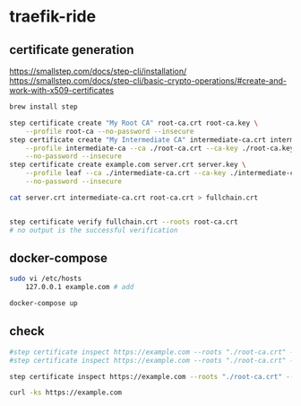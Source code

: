 # traefik-ride

## certificate generation

https://smallstep.com/docs/step-cli/installation/
https://smallstep.com/docs/step-cli/basic-crypto-operations/#create-and-work-with-x509-certificates

```bash
brew install step

step certificate create "My Root CA" root-ca.crt root-ca.key \
    --profile root-ca --no-password --insecure
step certificate create "My Intermediate CA" intermediate-ca.crt intermediate-ca.key \
    --profile intermediate-ca --ca ./root-ca.crt --ca-key ./root-ca.key \
    --no-password --insecure
step certificate create example.com server.crt server.key \
    --profile leaf --ca ./intermediate-ca.crt --ca-key ./intermediate-ca.key \
    --no-password --insecure

cat server.crt intermediate-ca.crt root-ca.crt > fullchain.crt


step certificate verify fullchain.crt --roots root-ca.crt
# no output is the successful verification    
```

## docker-compose

```bash
sudo vi /etc/hosts
    127.0.0.1 example.com # add

docker-compose up
```

## check

```bash
#step certificate inspect https://example.com --roots "./root-ca.crt" --format pem --bundle
#step certificate inspect https://example.com --roots "./root-ca.crt" --format json --bundle

step certificate inspect https://example.com --roots "./root-ca.crt" --format json --bundle | grep subject_dn # best for shallow verfication

curl -ks https://example.com
```